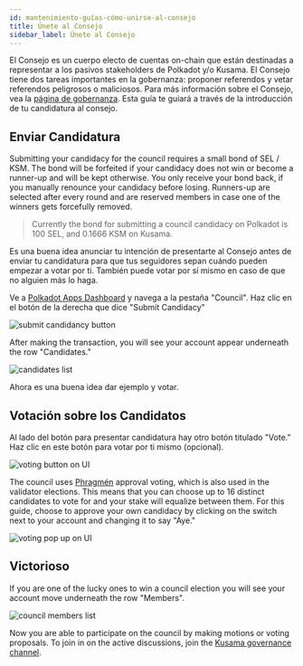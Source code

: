 ```yaml
---
id: mantenimiento-guías-cómo-unirse-al-consejo
title: Únete al Consejo
sidebar_label: Únete al Consejo
---
```


El Consejo es un cuerpo electo de cuentas on-chain que están destinadas a representar a los pasivos stakeholders de Polkadot y/o Kusama. El Consejo tiene dos tareas importantes en la gobernanza: proponer referendos y vetar referendos peligrosos o maliciosos. Para más información sobre el Consejo, vea la [página de gobernanza](learn-governance#council). Esta guía te guiará a través de la introducción de tu candidatura al consejo.

## Enviar Candidatura

Submitting your candidacy for the council requires a small bond of SEL / KSM. The bond will be forfeited if your candidacy does not win or become a runner-up and will be kept otherwise. You only receive your bond back, if you manually renounce your candidacy before losing. Runners-up are selected after every round and are reserved members in case one of the winners gets forcefully removed.

> Currently the bond for submitting a council candidacy on Polkadot is 100 SEL, and 0.1666 KSM on Kusama.

Es una buena idea anunciar tu intención de presentarte al Consejo antes de enviar tu candidatura para que tus seguidores sepan cuándo pueden empezar a votar por ti. También puede votar por sí mismo en caso de que no alguien más lo haga.

Ve a [Polkadot Apps Dashboard](https://portal.selendra.org) y navega a la pestaña "Council". Haz clic en el botón de la derecha que dice "Submit Candidacy"

![submit candidancy button](assets/council/polkadotjs_submit_candidancy.png)

After making the transaction, you will see your account appear underneath the row "Candidates."

![candidates list](assets/council/polkadotjs_candidates.png)

Ahora es una buena idea dar ejemplo y votar.

## Votación sobre los Candidatos

Al lado del botón para presentar candidatura hay otro botón titulado "Vote." Haz clic en este botón para votar por ti mismo (opcional).

![voting button on UI](assets/council/polkadotjs_vote_button.png)

The council uses [Phragmén](learn-phragmen) approval voting, which is also used in the validator elections. This means that you can choose up to 16 distinct candidates to vote for and your stake will equalize between them. For this guide, choose to approve your own candidacy by clicking on the switch next to your account and changing it to say "Aye."

![voting pop up on UI](assets/council/polkadotjs_voting.png)

## Victorioso

If you are one of the lucky ones to win a council election you will see your account move underneath the row "Members".

![council members list](assets/council/polkadotjs_council_members.png)

Now you are able to participate on the council by making motions or voting proposals. To join in on the active discussions, join the [Kusama governance channel](https://matrix.to/#/!QXMnIJzxlnVrvRzhUA:matrix.parity.io?via=matrix.parity.io&via=matrix.org&via=web3.foundation).
